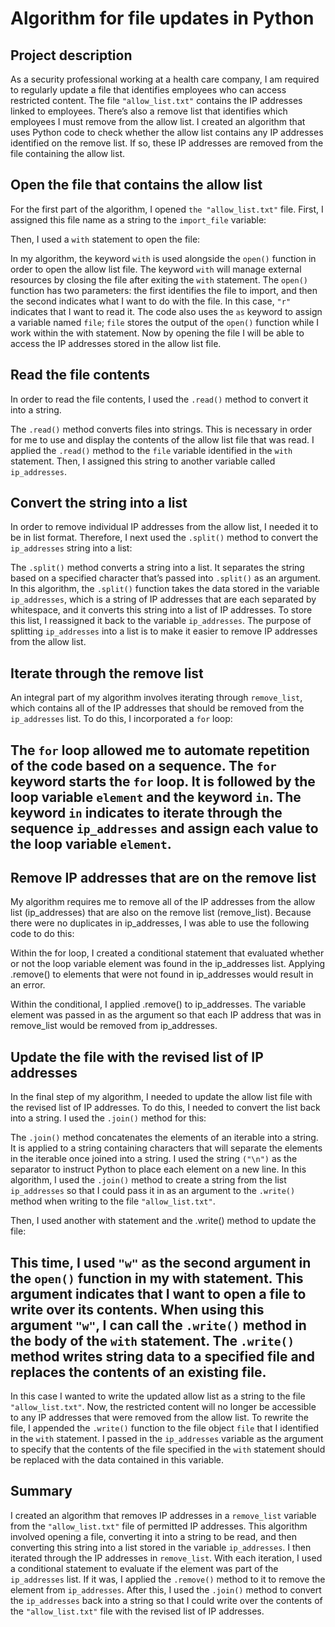 <!-- Output copied to clipboard! -->

<!-----

Yay, no errors, warnings, or alerts!

Conversion time: 1.027 seconds.


Using this Markdown file:

1. Paste this output into your source file.
2. See the notes and action items below regarding this conversion run.
3. Check the rendered output (headings, lists, code blocks, tables) for proper
   formatting and use a linkchecker before you publish this page.

Conversion notes:

* Docs to Markdown version 1.0β34
* Sat Sep 30 2023 11:08:14 GMT-0700 (PDT)
* Source doc: Algorithm for file updates in Python
----->



# Algorithm for file updates in Python


## Project description

As a security professional working at a health care company, I am required to regularly update a file that identifies employees who can access restricted content. The file `"allow_list.txt"` contains the IP addresses linked to employees. There’s also a remove list that identifies which employees I must remove from the allow list. I created an algorithm that uses Python code to check whether the allow list contains any IP addresses identified on the remove list. If so, these IP addresses are removed from the file containing the allow list.   


## Open the file that contains the allow list

For the first part of the algorithm, I opened `the "allow_list.txt"` file. First, I assigned this file name as a string to the `import_file` variable: 

Then, I used a `with` statement to open the file: 

In my algorithm, the keyword `with` is used alongside the `open()` function in order to open the allow list file. The keyword `with` will manage external resources by closing the file after exiting the `with` statement. The `open()` function has two parameters: the first identifies the file to import, and then the second indicates what I want to do with the file. In this case, `"r"` indicates that I want to read it. The code also uses the `as` keyword to assign a variable named `file`; `file` stores the output of the `open()` function while I work within the with statement. Now by opening the file I will be able to access the IP addresses stored in the allow list file.  


## Read the file contents

In order to read the file contents, I used the `.read()` method to convert it into a string. 

The `.read()` method converts files into strings. This is necessary in order for me to use and display the contents of the allow list file that was read. I applied the `.read()` method to the `file` variable identified in the `with` statement. Then, I assigned this string to another variable called `ip_addresses`. 


## Convert the string into a list

In order to remove individual IP addresses from the allow list, I needed it to be in list format. Therefore, I next used the `.split()` method to convert the `ip_addresses` string into a list:

The `.split()` method converts a string into a list. It separates the string based on a specified character that’s passed into `.split()` as an argument. In this algorithm, the `.split()` function takes the data stored in the variable `ip_addresses`, which is a string of IP addresses that are each separated by whitespace, and it converts this string into a list of IP addresses. To store this list, I reassigned it back to the variable `ip_addresses`. The purpose of splitting `ip_addresses` into a list is to make it easier to remove IP addresses from the allow list.  


## Iterate through the remove list

An integral part of my algorithm involves iterating through `remove_list`, which contains all of the IP addresses that should be removed from the `ip_addresses` list. To do this, I incorporated a `for` loop:


## The `for` loop allowed me to automate repetition of the code based on a sequence. The `for` keyword starts the `for` loop. It is followed by the loop variable `element` and the keyword `in`. The keyword `in` indicates to iterate through the sequence `ip_addresses` and assign each value to the loop variable `element`.  


## Remove IP addresses that are on the remove list

My algorithm requires me to remove all of the IP addresses from the allow list (ip_addresses) that are also on the remove list (remove_list). Because there were no duplicates in ip_addresses, I was able to use the following code to do this:  

Within the for loop, I created a conditional statement that evaluated whether or not the loop variable element was found in the ip_addresses list. Applying .remove() to elements that were not found in ip_addresses would result in an error. 

Within the conditional, I applied .remove() to ip_addresses. The variable element was passed in as the argument so that each IP address that was in remove_list would be removed from ip_addresses. 


## Update the file with the revised list of IP addresses 

In the final step of my algorithm, I needed to update the allow list file with the revised list of IP addresses. To do this, I needed to convert the list back into a string. I used the `.join()` method for this:

The `.join()` method concatenates the elements of an iterable into a string. It is applied to a string containing characters that will separate the elements in the iterable once joined into a string. I used the string `("\n")` as the separator to instruct Python to place each element on a new line. In this algorithm, I used the `.join()` method to create a string from the list `ip_addresses` so that I could pass it in as an argument to the `.write()` method when writing to the file `"allow_list.txt"`. 

Then, I used another with statement and the .write() method to update the file:


## This time, I used `"w"` as the second argument in the `open()` function in my with statement. This argument indicates that I want to open a file to write over its contents. When using this argument `"w"`, I can call the `.write()` method in the body of the `with` statement. The `.write()` method writes string data to a specified file and replaces the contents of an existing file.

In this case I wanted to write the updated allow list as a string to the file `"allow_list.txt"`. Now, the restricted content will no longer be accessible to any IP addresses that were removed from the allow list. To rewrite the file, I appended the `.write()` function to the file object `file` that I identified in the `with` statement. I passed in the `ip_addresses` variable as the argument to specify that the contents of the file specified in the `with` statement should be replaced with the data contained in this variable.


## Summary

I created an algorithm that removes IP addresses in a `remove_list` variable from the `"allow_list.txt"` file of permitted IP addresses. This algorithm involved opening a file, converting it into a string to be read, and then converting this string into a list stored in the variable `ip_addresses`. I then iterated through the IP addresses in `remove_list`. With each iteration, I used a conditional statement to evaluate if the element was part of the `ip_addresses` list. If it was, I applied the `.remove()` method to it to remove the element from `ip_addresses`. After this, I used the `.join()` method to convert the `ip_addresses` back into a string so that I could write over the contents of the `"allow_list.txt"` file with the revised list of IP addresses. 
